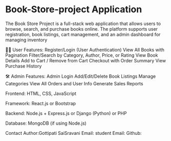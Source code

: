 # Book-Store-project Application 

The Book Store Project is a full-stack web application that allows users to browse, search, and purchase books online. The platform supports user registration, book listings, cart management, and an admin dashboard for managing inventory 

🧑‍💻 User Features:
Register/Login (User Authentication)
View All Books with Pagination
Filter/Search by Category, Author, Price, or Rating
View Book Details
Add to Cart / Remove from Cart
Checkout with Order Summary
View Purchase History

🛠️ Admin Features:
Admin Login
Add/Edit/Delete Book Listings
Manage Categories
View All Orders and User Info
Generate Sales Reports

Frontend:
HTML, CSS, JavaScript

Framework: React.js or Bootstrap

Backend:
Node.js + Express.js or Django (Python) or PHP

Database:
MongoDB (if using Node.js)

Contact Author:Gottipati SaiSravani
Email: 
student Email:
Github:
